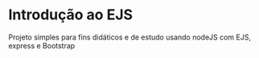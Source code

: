 # Introdução ao EJS

Projeto simples para fins didáticos e de estudo usando nodeJS com EJS, express e Bootstrap 
